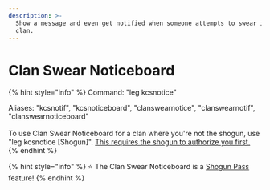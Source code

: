 ```yaml
---
description: >-
  Show a message and even get notified when someone attempts to swear into your
  clan.
---
```


# Clan Swear Noticeboard

{% hint style="info" %}
Command: "leg kcsnotice"

Aliases: "kcsnotif", "kcsnoticeboard", "clanswearnotice", "clanswearnotif", "clanswearnoticeboard"\
\
To use Clan Swear Noticeboard for a clan where you're not the shogun, use "leg kcsnotice \[Shogun]". [This requires the shogun to authorize you first.](clan-access-authorization.md)
{% endhint %}

{% hint style="info" %}
⭐️ The Clan Swear Noticeboard is a [Shogun Pass](../../boring-stuff/premium-access/shogun-pass/) feature!
{% endhint %}
